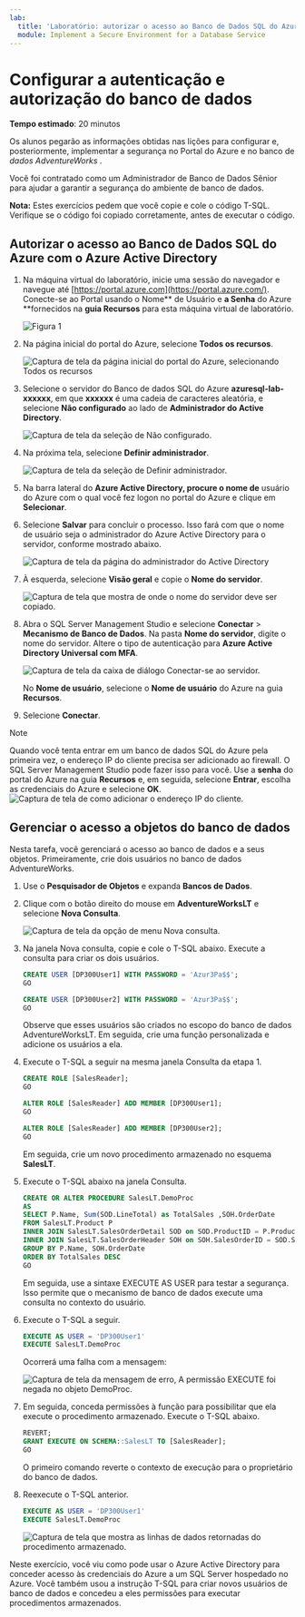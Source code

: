 ```yaml
---
lab:
  title: 'Laboratório: autorizar o acesso ao Banco de Dados SQL do Azure com o Azure Active Directory'
  module: Implement a Secure Environment for a Database Service
---
```


# Configurar a autenticação e autorização do banco de dados

**Tempo estimado**: 20 minutos

Os alunos pegarão as informações obtidas nas lições para configurar e, posteriormente, implementar a segurança no Portal do Azure e no banco de *dados AdventureWorks* .

Você foi contratado como um Administrador de Banco de Dados Sênior para ajudar a garantir a segurança do ambiente de banco de dados.

**Nota:** Estes exercícios pedem que você copie e cole o código T-SQL. Verifique se o código foi copiado corretamente, antes de executar o código.

## Autorizar o acesso ao Banco de Dados SQL do Azure com o Azure Active Directory

1. Na máquina virtual do laboratório, inicie uma sessão do navegador e navegue até [https://portal.azure.com](https://portal.azure.com/). Conecte-se ao Portal usando o Nome** de Usuário e **a Senha** do Azure **fornecidos na **guia Recursos** para esta máquina virtual de laboratório.

    ![Figura 1](../images/dp-300-module-01-lab-01.png)

1. Na página inicial do portal do Azure, selecione **Todos os recursos**.

    ![Captura de tela da página inicial do portal do Azure, selecionando Todos os recursos](../images/dp-300-module-03-lab-01.png)

1. Selecione o servidor do Banco de dados SQL do Azure **azuresql-lab-xxxxxx**, em que **xxxxxx** é uma cadeia de caracteres aleatória, e selecione **Não configurado** ao lado de **Administrador do Active Directory**.

    ![Captura de tela da seleção de Não configurado.](../images/dp-300-module-03-lab-02.png)

1. Na próxima tela, selecione **Definir administrador**.

    ![Captura de tela da seleção de Definir administrador.](../images/dp-300-module-03-lab-03.png)

1. Na barra lateral do **Azure Active Directory, procure o nome de** usuário do Azure com o qual você fez logon no portal do Azure e clique em **Selecionar**.

1. Selecione **Salvar** para concluir o processo. Isso fará com que o nome de usuário seja o administrador do Azure Active Directory para o servidor, conforme mostrado abaixo.

    ![Captura de tela da página do administrador do Active Directory](../images/dp-300-module-03-lab-04.png)

1. À esquerda, selecione **Visão geral** e copie o **Nome do servidor**.

    ![Captura de tela que mostra de onde o nome do servidor deve ser copiado.](../images/dp-300-module-03-lab-05.png)

1. Abra o SQL Server Management Studio e selecione **Conectar** > **Mecanismo de Banco de Dados**. Na pasta **Nome do servidor**, digite o nome do servidor. Altere o tipo de autenticação para **Azure Active Directory Universal com MFA**.

    ![Captura de tela da caixa de diálogo Conectar-se ao servidor.](../images/dp-300-module-03-lab-06.png)

    No **Nome de usuário**, selecione o **Nome de usuário** do Azure na guia **Recursos**.

1. Selecione **Conectar**.

> [!NOTE]
> Quando você tenta entrar em um banco de dados SQL do Azure pela primeira vez, o endereço IP do cliente precisa ser adicionado ao firewall. O SQL Server Management Studio pode fazer isso para você. Use a **senha** do portal do Azure na guia **Recursos** e, em seguida, selecione **Entrar**, escolha as credenciais do Azure e selecione **OK**.
> ![Captura de tela de como adicionar o endereço IP do cliente.](../images/dp-300-module-03-lab-07.png)

## Gerenciar o acesso a objetos do banco de dados

Nesta tarefa, você gerenciará o acesso ao banco de dados e a seus objetos. Primeiramente, crie dois usuários no banco de dados AdventureWorks.

1. Use o **Pesquisador de Objetos** e expanda **Bancos de Dados**.
1. Clique com o botão direito do mouse em **AdventureWorksLT** e selecione **Nova Consulta**.

    ![Captura de tela da opção de menu Nova consulta.](../images/dp-300-module-03-lab-08.png)

1. Na janela Nova consulta, copie e cole o T-SQL abaixo. Execute a consulta para criar os dois usuários.

    ```sql
    CREATE USER [DP300User1] WITH PASSWORD = 'Azur3Pa$$';
    GO

    CREATE USER [DP300User2] WITH PASSWORD = 'Azur3Pa$$';
    GO
    ```

    Observe que esses usuários são criados no escopo do banco de dados AdventureWorksLT. Em seguida, crie uma função personalizada e adicione os usuários a ela.

1. Execute o T-SQL a seguir na mesma janela Consulta da etapa 1.

    ```sql
    CREATE ROLE [SalesReader];
    GO

    ALTER ROLE [SalesReader] ADD MEMBER [DP300User1];
    GO

    ALTER ROLE [SalesReader] ADD MEMBER [DP300User2];
    GO
    ```

    Em seguida, crie um novo procedimento armazenado no esquema **SalesLT**.

1. Execute o T-SQL abaixo na janela Consulta.

    ```sql
    CREATE OR ALTER PROCEDURE SalesLT.DemoProc
    AS
    SELECT P.Name, Sum(SOD.LineTotal) as TotalSales ,SOH.OrderDate
    FROM SalesLT.Product P
    INNER JOIN SalesLT.SalesOrderDetail SOD on SOD.ProductID = P.ProductID
    INNER JOIN SalesLT.SalesOrderHeader SOH on SOH.SalesOrderID = SOD.SalesOrderID
    GROUP BY P.Name, SOH.OrderDate
    ORDER BY TotalSales DESC
    GO
    ```

    Em seguida, use a sintaxe EXECUTE AS USER para testar a segurança. Isso permite que o mecanismo de banco de dados execute uma consulta no contexto do usuário.

1. Execute o T-SQL a seguir.

    ```sql
    EXECUTE AS USER = 'DP300User1'
    EXECUTE SalesLT.DemoProc
    ```

    Ocorrerá uma falha com a mensagem:

    ![Captura de tela da mensagem de erro, A permissão EXECUTE foi negada no objeto DemoProc.](../images/dp-300-module-03-lab-09.png)

1. Em seguida, conceda permissões à função para possibilitar que ela execute o procedimento armazenado. Execute o T-SQL abaixo.

    ```sql
    REVERT;
    GRANT EXECUTE ON SCHEMA::SalesLT TO [SalesReader];
    GO
    ```

    O primeiro comando reverte o contexto de execução para o proprietário do banco de dados.

1. Reexecute o T-SQL anterior.

    ```sql
    EXECUTE AS USER = 'DP300User1'
    EXECUTE SalesLT.DemoProc
    ```

    ![Captura de tela que mostra as linhas de dados retornadas do procedimento armazenado.](../images/dp-300-module-03-lab-10.png)

Neste exercício, você viu como pode usar o Azure Active Directory para conceder acesso às credenciais do Azure a um SQL Server hospedado no Azure. Você também usou a instrução T-SQL para criar novos usuários de banco de dados e concedeu a eles permissões para executar procedimentos armazenados.
